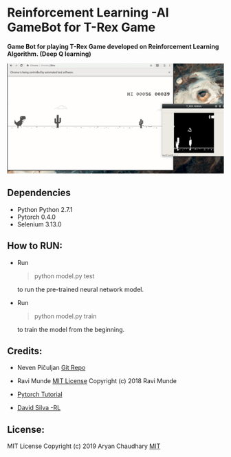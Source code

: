 # Reinforcement Learning -AI GameBot for T-Rex Game

**Game Bot for playing T-Rex Game developed on Reinforcement Learning Algorithm. (Deep Q learning)**


![](Dino.gif)



## Dependencies
- Python Python 2.7.1
- Pytorch 0.4.0
- Selenium   3.13.0

## How to RUN:
- Run 
   >python model.py test
   
   
   to run the pre-trained neural network model.
- Run 
   >python model.py train 


   to train the model from the beginning.



## Credits:
- Neven Pičuljan [Git Repo](https://github.com/nevenp/dqn_flappy_bird)

- Ravi Munde [MIT License](https://github.com/Paperspace/DinoRunTutorial/blob/master/LICENSE)
  Copyright (c) 2018 Ravi Munde 
  
- [Pytorch Tutorial](https://pytorch.org/tutorials/intermediate/reinforcement_q_learning.html)

- [David Silva -RL](http://www0.cs.ucl.ac.uk/staff/d.silver/web/Teaching.html)

## License:
MIT License
Copyright (c) 2019 Aryan Chaudhary
[MIT](https://github.com/aryanc55/T-RexDinoRunner-GAME-AI-BOT/blob/master/LICENSE)
